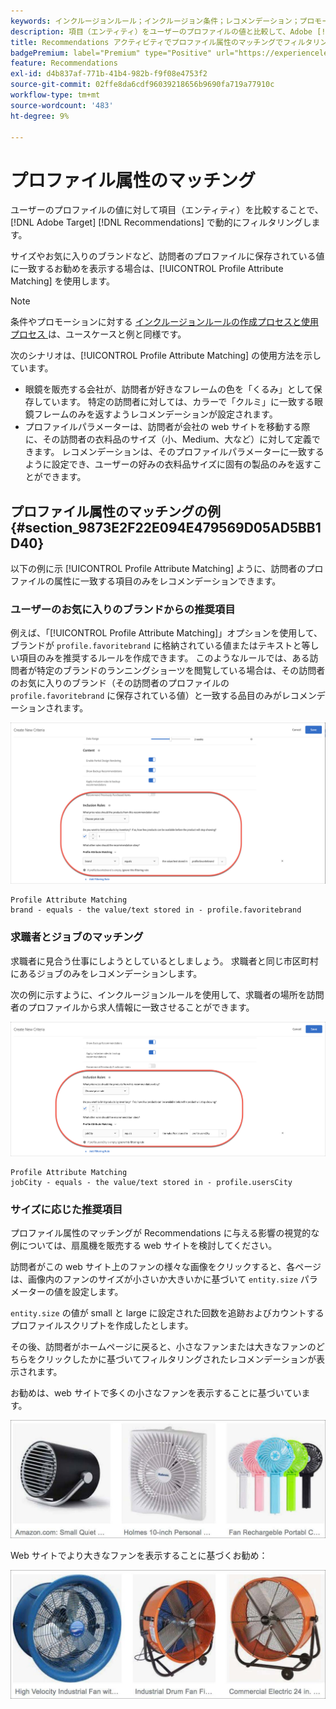 ```yaml
---
keywords: インクルージョンルール；インクルージョン条件；レコメンデーション；プロモーション；動的；動的フィルタリング；動的；プロファイル属性のマッチング
description: 項目（エンティティ）をユーザーのプロファイルの値と比較して、Adobe [!DNL Target] Recommendations で動的にフィルタリングする方法を説明します。
title: Recommendations アクティビティでプロファイル属性のマッチングでフィルタリングするにはどうすればよいですか。
badgePremium: label="Premium" type="Positive" url="https://experienceleague.adobe.com/docs/target/using/introduction/intro.html?lang=ja#premium newtab=true" tooltip="Target Premium に含まれる機能を確認してください。"
feature: Recommendations
exl-id: d4b837af-771b-41b4-982b-f9f08e4753f2
source-git-commit: 02ffe8da6cdf96039218656b9690fa719a77910c
workflow-type: tm+mt
source-wordcount: '483'
ht-degree: 9%

---
```


# プロファイル属性のマッチング

ユーザーのプロファイルの値に対して項目（エンティティ）を比較することで、[!DNL Adobe Target] [!DNL Recommendations] で動的にフィルタリングします。

サイズやお気に入りのブランドなど、訪問者のプロファイルに保存されている値に一致するお勧めを表示する場合は、[!UICONTROL Profile Attribute Matching] を使用します。

>[!NOTE]
>
>条件やプロモーションに対する [&#x200B; インクルージョンルールの作成プロセスと使用プロセス &#x200B;](/help/main/c-recommendations/c-algorithms/use-dynamic-and-static-inclusion-rules.md) は、ユースケースと例と同様です。

次のシナリオは、[!UICONTROL Profile Attribute Matching] の使用方法を示しています。

* 眼鏡を販売する会社が、訪問者が好きなフレームの色を「くるみ」として保存しています。 特定の訪問者に対しては、カラーで「クルミ」に一致する眼鏡フレームのみを返すようレコメンデーションが設定されます。
* プロファイルパラメーターは、訪問者が会社の web サイトを移動する際に、その訪問者の衣料品のサイズ（小、Medium、大など）に対して定義できます。 レコメンデーションは、そのプロファイルパラメーターに一致するように設定でき、ユーザーの好みの衣料品サイズに固有の製品のみを返すことができます。

## プロファイル属性のマッチングの例 {#section_9873E2F22E094E479569D05AD5BB1D40}

以下の例に示 [!UICONTROL Profile Attribute Matching] ように、訪問者のプロファイルの属性に一致する項目のみをレコメンデーションできます。

### ユーザーのお気に入りのブランドからの推奨項目

例えば、「[!UICONTROL Profile Attribute Matching]」オプションを使用して、ブランドが `profile.favoritebrand` に格納されている値またはテキストと等しい項目のみを推奨するルールを作成できます。 このようなルールでは、ある訪問者が特定のブランドのランニングショーツを閲覧している場合は、その訪問者のお気に入りのブランド（その訪問者のプロファイルの `profile.favoritebrand` に保存されている値）と一致する品目のみがレコメンデーションされます。

![&#x200B; お気に入りのブランド &#x200B;](/help/main/c-recommendations/c-algorithms/assets/favorite-brand.png)

```
Profile Attribute Matching
brand - equals - the value/text stored in - profile.favoritebrand
```

### 求職者とジョブのマッチング

求職者に見合う仕事にしようとしているとしましょう。 求職者と同じ市区町村にあるジョブのみをレコメンデーションします。

次の例に示すように、インクルージョンルールを使用して、求職者の場所を訪問者のプロファイルから求人情報に一致させることができます。

![&#x200B; ユーザーの市区町村 &#x200B;](/help/main/c-recommendations/c-algorithms/assets/city.png)

```
Profile Attribute Matching
jobCity - equals - the value/text stored in - profile.usersCity
```

### サイズに応じた推奨項目

プロファイル属性のマッチングが Recommendations に与える影響の視覚的な例については、扇風機を販売する web サイトを検討してください。

訪問者がこの web サイト上のファンの様々な画像をクリックすると、各ページは、画像内のファンのサイズが小さいか大きいかに基づいて `entity.size` パラメーターの値を設定します。

`entity.size` の値が small と large に設定された回数を追跡およびカウントするプロファイルスクリプトを作成したとします。

その後、訪問者がホームページに戻ると、小さなファンまたは大きなファンのどちらをクリックしたかに基づいてフィルタリングされたレコメンデーションが表示されます。

お勧めは、web サイトで多くの小さなファンを表示することに基づいています。

![&#x200B; 小規模なファンの推奨事項 &#x200B;](/help/main/c-recommendations/c-algorithms/assets/small-fans.png)

Web サイトでより大きなファンを表示することに基づくお勧め：

![&#x200B; 大規模なファンの推奨事項 &#x200B;](/help/main/c-recommendations/c-algorithms/assets/large-fans.png)
